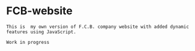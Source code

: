 # FCB-website
~~~~~~~~~~~~~~~~~~~~~~~~~~~~~~~~~~~~~~~~~~~~~~~~~~~~~~~~~~~~~~~~~~~~~~~~~~~~~~~~~~~~~~~~~~~~~
This is  my own version of F.C.B. company website with added dynamic features using JavaScript.
~~~~~~~~~~~~~~~~~~~~~~~~~~~~~~~~~~~~~~~~~~~~~~~~~~~~~~~~~~~~~~~~~~~~~~~~~~~~~~~~~~~~~~~~~~~~~
~~~~~~~~~~~~~~~~~~~~~~~~~~~~~~~~~~~~~~~~~~~~~~~~~~~~~~~~~~~~~~~~~~~~~~~~~~~~~~~~~~~~~~~~~~~~~
Work in progress
~~~~~~~~~~~~~~~~~~~~~~~~~~~~~~~~~~~~~~~~~~~~~~~~~~~~~~~~~~~~~~~~~~~~~~~~~~~~~~~~~~~~~~~~~~~~~
